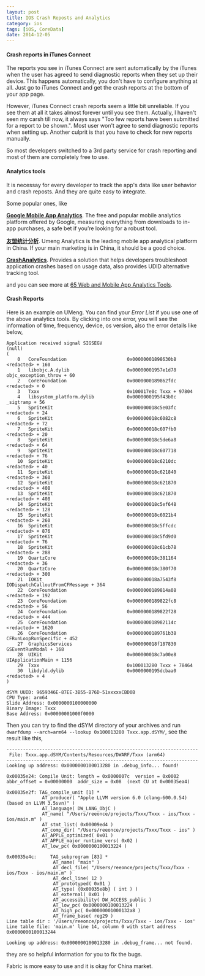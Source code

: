 ```yaml
---
layout: post
title: IOS Crash Reposts and Analytics
category: ios
tags: [iOS, CoreData]
date: 2014-12-05
---
```


#### Crash reports in iTunes Connect

The reports you see in iTunes Connect are sent automatically by the iTunes when the user has agreed to send diagnostic reports when they set up their device. This happens automatically, you don't have to configure anything at all. Just go to iTunes Connect and get the crash reports at the bottom of your app page.

However, iTunes Connect crash reports seem a little bit unreliable. If you see them at all it takes almost forever until you see them. Actually, I haven't seen my carsh till now, it always says "Too few reports have been submitted for a report to be shown.". Most user won't agree to send diagnostic reports when setting up. Another culprit is that you have to check for new reports manually.

So most developers switched to a 3rd party service for crash reporting and most of them are completely free to use.

#### Analytics tools

It is necessay for every developer to track the app's data like user behavior and crash reposts. And they are quite easy to integrate.

Some popular ones, like

**[Google Mobile App Analytics](http://www.google.com/analytics/mobile/)**. The free and popular mobile analytics platform offered by Google, measuring everything from downloads to in-app purchases, a safe bet if you’re looking for a robust tool.

**[友盟统计分析](http://www.umeng.com/)**. Umeng Analytics is the leading mobile app analytical platform in China. If your main marketing is in China, it should be a good choice.

**[CrashAnalytics](http://try.crashlytics.com/)**. Provides a solution that helps developers troubleshoot application crashes based on usage data, also provides UDID alternative tracking tool.

and you can see more at [65 Web and Mobile App Analytics Tools](http://autosend.io/blog/analytics-tools-web-mobile/).

<!-- more -->

#### Crash Reports

Here is an example on UMeng. You can find your *Error List* if you use one of the above analytics tools. By clicking into one error, you will see the information of time, frequency, device, os version, also the error details like below,

```
Application received signal SIGSEGV
(null)
(
	0   CoreFoundation                      0x00000001898630b8 <redacted> + 160
	1   libobjc.A.dylib                     0x00000001957e1d78 objc_exception_throw + 60
	2   CoreFoundation                      0x0000000189862fdc <redacted> + 0
	3   Txxx                                0x100017e0c Txxx + 97804
	4   libsystem_platform.dylib            0x0000000195f43b0c _sigtramp + 56
	5   SpriteKit                           0x000000018c5e03fc <redacted> + 24
	6   SpriteKit                           0x000000018c6082c8 <redacted> + 72
	7   SpriteKit                           0x000000018c607fb0 <redacted> + 20
	8   SpriteKit                           0x000000018c5de6a8 <redacted> + 64
	9   SpriteKit                           0x000000018c607718 <redacted> + 76
	10  SpriteKit                           0x000000018c6210dc <redacted> + 40
	11  SpriteKit                           0x000000018c621840 <redacted> + 360
	12  SpriteKit                           0x000000018c621870 <redacted> + 408
	13  SpriteKit                           0x000000018c621870 <redacted> + 408
	14  SpriteKit                           0x000000018c5ef648 <redacted> + 128
	15  SpriteKit                           0x000000018c6021b4 <redacted> + 260
	16  SpriteKit                           0x000000018c5ffcdc <redacted> + 876
	17  SpriteKit                           0x000000018c5fd9d0 <redacted> + 76
	18  SpriteKit                           0x000000018c61cb78 <redacted> + 288
	19  QuartzCore                          0x000000018c381164 <redacted> + 36
	20  QuartzCore                          0x000000018c380f70 <redacted> + 300
	21  IOKit                               0x000000018a7543f8 IODispatchCalloutFromCFMessage + 364
	22  CoreFoundation                      0x0000000189814a08 <redacted> + 192
	23  CoreFoundation                      0x0000000189822fc8 <redacted> + 56
	24  CoreFoundation                      0x0000000189822f28 <redacted> + 444
	25  CoreFoundation                      0x000000018982114c <redacted> + 1620
	26  CoreFoundation                      0x0000000189761b38 CFRunLoopRunSpecific + 452
	27  GraphicsServices                    0x000000018f187830 GSEventRunModal + 168
	28  UIKit                               0x000000018c7a00e8 UIApplicationMain + 1156
	29  Txxx                                0x100013280 Txxx + 78464
	30  libdyld.dylib                       0x0000000195dcbaa0 <redacted> + 4
)

dSYM UUID: 9659346E-87EE-3B55-B76D-51xxxxxCBD0B
CPU Type: arm64
Slide Address: 0x0000000100000000
Binary Image: Txxx
Base Address: 0x00000001000f0000
```

Then you can try to find the dSYM directory of your archives and run `dwarfdump --arch=arm64 --lookup 0x100013280 Txxx.app.dSYM/`, see the result like this,

```
----------------------------------------------------------------------
 File: Txxx.app.dSYM/Contents/Resources/DWARF/Txxx (arm64)
----------------------------------------------------------------------
Looking up address: 0x0000000100013280 in .debug_info... found!

0x00035e24: Compile Unit: length = 0x0000007c  version = 0x0002  abbr_offset = 0x00000000  addr_size = 0x08  (next CU at 0x00035ea4)

0x00035e2f: TAG_compile_unit [1] *
             AT_producer( "Apple LLVM version 6.0 (clang-600.0.54) (based on LLVM 3.5svn)" )
             AT_language( DW_LANG_ObjC )
             AT_name( "/Users/reeonce/projects/Txxx/Txxx - ios/Txxx - ios/main.m" )
             AT_stmt_list( 0x00009ed4 )
             AT_comp_dir( "/Users/reeonce/projects/Txxx/Txxx - ios" )
             AT_APPLE_optimized( 0x01 )
             AT_APPLE_major_runtime_vers( 0x02 )
             AT_low_pc( 0x0000000100013224 )

0x00035e4c:     TAG_subprogram [83] *
                 AT_name( "main" )
                 AT_decl_file( "/Users/reeonce/projects/Txxx/Txxx - ios/Txxx - ios/main.m" )
                 AT_decl_line( 12 )
                 AT_prototyped( 0x01 )
                 AT_type( {0x00035e8b} ( int ) )
                 AT_external( 0x01 )
                 AT_accessibility( DW_ACCESS_public )
                 AT_low_pc( 0x0000000100013224 )
                 AT_high_pc( 0x00000001000132a8 )
                 AT_frame_base( reg29 )
Line table dir : '/Users/reeonce/projects/Txxx/Txxx - ios/Txxx - ios'
Line table file: 'main.m' line 14, column 0 with start address 0x0000000100013244

Looking up address: 0x0000000100013280 in .debug_frame... not found.
```

they are so helpful information for you to fix the bugs.

Fabric is more easy to use and it is okay for China market.
